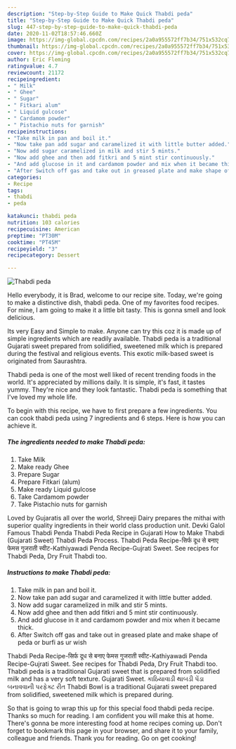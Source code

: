 ```yaml
---
description: "Step-by-Step Guide to Make Quick Thabdi peda"
title: "Step-by-Step Guide to Make Quick Thabdi peda"
slug: 447-step-by-step-guide-to-make-quick-thabdi-peda
date: 2020-11-02T18:57:46.660Z
image: https://img-global.cpcdn.com/recipes/2a0a955572ff7b34/751x532cq70/thabdi-peda-recipe-main-photo.jpg
thumbnail: https://img-global.cpcdn.com/recipes/2a0a955572ff7b34/751x532cq70/thabdi-peda-recipe-main-photo.jpg
cover: https://img-global.cpcdn.com/recipes/2a0a955572ff7b34/751x532cq70/thabdi-peda-recipe-main-photo.jpg
author: Eric Fleming
ratingvalue: 4.7
reviewcount: 21172
recipeingredient:
- " Milk"
- " Ghee"
- " Sugar"
- " Fitkari alum"
- " Liquid gulcose"
- " Cardamom powder"
- " Pistachio nuts for garnish"
recipeinstructions:
- "Take milk in pan and boil it."
- "Now take pan add sugar and caramelized it with little butter added."
- "Now add sugar caramelized in milk and stir 5 mints."
- "Now add ghee and then add fitkri and 5 mint stir continuously."
- "And add glucose in it and cardamom powder and mix when it became thick."
- "After Switch off gas and take out in greased plate and make shape of peda or burfi as ur wish"
categories:
- Recipe
tags:
- thabdi
- peda

katakunci: thabdi peda 
nutrition: 103 calories
recipecuisine: American
preptime: "PT30M"
cooktime: "PT45M"
recipeyield: "3"
recipecategory: Dessert

---
```



![Thabdi peda](https://img-global.cpcdn.com/recipes/2a0a955572ff7b34/751x532cq70/thabdi-peda-recipe-main-photo.jpg)

Hello everybody, it is Brad, welcome to our recipe site. Today, we're going to make a distinctive dish, thabdi peda. One of my favorites food recipes. For mine, I am going to make it a little bit tasty. This is gonna smell and look delicious.

Its very Easy and Simple to make. Anyone can try this coz it is made up of simple ingredients which are readily available. Thabdi peda is a traditional Gujarati sweet prepared from solidified, sweetened milk which is prepared during the festival and religious events. This exotic milk-based sweet is originated from Saurashtra.

Thabdi peda is one of the most well liked of recent trending foods in the world. It's appreciated by millions daily. It is simple, it's fast, it tastes yummy. They're nice and they look fantastic. Thabdi peda is something that I've loved my whole life.


To begin with this recipe, we have to first prepare a few ingredients. You can cook thabdi peda using 7 ingredients and 6 steps. Here is how you can achieve it.

<!--inarticleads1-->

##### The ingredients needed to make Thabdi peda:

1. Take  Milk
1. Make ready  Ghee
1. Prepare  Sugar
1. Prepare  Fitkari (alum)
1. Make ready  Liquid gulcose
1. Take  Cardamom powder
1. Take  Pistachio nuts for garnish


Loved by Gujaratis all over the world, Shreeji Dairy prepares the mithai with superior quality ingredients in their world class production unit. Devki Galol Famous Thabdi Penda Thabdi Peda Recipe in Gujarati How to Make Thabdi (Gujarati Sweet) Thabdi Peda Process. Thabdi Peda Recipe-सिर्फ दूध से बनाए फेमस गुजराती स्वीट-Kathiyawadi Penda Recipe-Gujrati Sweet. See recipes for Thabdi Peda, Dry Fruit Thabdi too. 

<!--inarticleads2-->

##### Instructions to make Thabdi peda:

1. Take milk in pan and boil it.
1. Now take pan add sugar and caramelized it with little butter added.
1. Now add sugar caramelized in milk and stir 5 mints.
1. Now add ghee and then add fitkri and 5 mint stir continuously.
1. And add glucose in it and cardamom powder and mix when it became thick.
1. After Switch off gas and take out in greased plate and make shape of peda or burfi as ur wish


Thabdi Peda Recipe-सिर्फ दूध से बनाए फेमस गुजराती स्वीट-Kathiyawadi Penda Recipe-Gujrati Sweet. See recipes for Thabdi Peda, Dry Fruit Thabdi too. Thabdi peda is a traditional Gujarati sweet that is prepared from solidified milk and has a very soft texture. Gujarati Sweet. કાઠિયાવાડી થાબડી પેંડા બનાવવાની પરફેક્ટ રીત Thabdi Bowl is a traditional Gujarati sweet prepared from solidified, sweetened milk which is prepared during. 

So that is going to wrap this up for this special food thabdi peda recipe. Thanks so much for reading. I am confident you will make this at home. There's gonna be more interesting food at home recipes coming up. Don't forget to bookmark this page in your browser, and share it to your family, colleague and friends. Thank you for reading. Go on get cooking!
